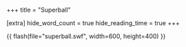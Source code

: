 +++
title = "Superball"

[extra]
hide_word_count = true
hide_reading_time = true
+++

{{ flash(file="superball.swf", width=600, height=400) }}